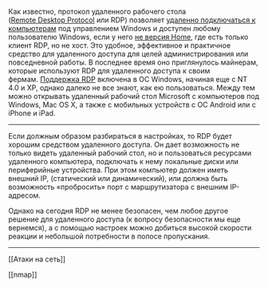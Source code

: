 
Как известно, протокол удаленного рабочего стола ([Remote Desktop Protocol](https://ru.wikipedia.org/wiki/Remote_Desktop_Protocol) или RDP) позволяет [удаленно подключаться к компьютерам](https://support.microsoft.com/en-us/help/17463/windows-7-connect-to-another-computer-remote-desktop-connection) под управлением Windows и доступен любому пользователю Windows, если у него [не версия Home](https://social.technet.microsoft.com/Forums/ru-RU/227cfc26-12ca-4a7e-8421-5513ecdb8052/-?forum=win10itprogeneralRU), где есть только клиент RDP, но не хост. Это удобное, эффективное и практичное средство для удаленного доступа для целей администрирования или повседневной работы. В последнее время оно приглянулось майнерам, которые используют RDP для удаленного доступа к своим фермам. [Поддержка RDP](https://support.microsoft.com/ru-ru/help/2923545/update-for-rdp-8-1-is-available-for-windows-7-sp1) включена в ОС Windows, начиная еще с NT 4.0 и XP, однако далеко не все знают, как ею пользоваться. Между тем можно открывать удаленный рабочий стол Microsoft с компьютеров под Windows, Mac OS X, а также с мобильных устройств с ОС Android или с iPhone и iPad.

------------------------------------------------------------------------------------------

Если должным образом разбираться в настройках, то RDP будет хорошим средством удаленного доступа. Он дает возможность не только видеть удаленный рабочий стол, но и пользоваться ресурсами удаленного компьютера, подключать к нему локальные диски или периферийные устройства. При этом компьютер должен иметь внешний IP, (статический или динамический), или должна быть возможность «пробросить» порт с маршрутизатора с внешним IP-адресом.


Однако на сегодня RDP не менее безопасен, чем любое другое решение для удаленного доступа (к вопросу безопасности мы еще вернемся), а с помощью настроек можно добиться высокой скорости реакции и небольшой потребности в полосе пропускания.


---------------------------------------------------------------------
[[Атаки на сеть]]


[[nmap]] 


